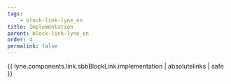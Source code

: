 ```yaml
---
tags: 
    - block-link-lyne_en
title: Implementation
parent: block-link-lyne_en
order: 4
permalink: false  
---
```

{{ lyne.components.link.sbbBlockLink.implementation | absolutelinks | safe }}